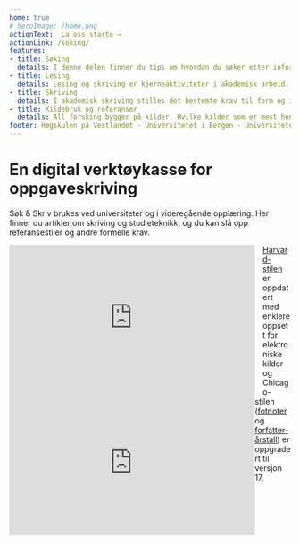```yaml
---
home: true
# heroImage: /home.png
actionText:  La oss starte →
actionLink: /soking/
features:
- title: Søking
  details: I denne delen finner du tips om hvordan du søker etter informasjon og hvordan informasjonssøk kan hjelpe deg i gang med oppgaveskriving.
- title: Lesing
  details: Lesing og skriving er kjerneaktiviteter i akademisk arbeid. Som ferdigheter henger de nært sammen, og påvirker hverandre. For å kunne skrive en god oppgave, må du være god til å lese, og du må være bevisst på hva og hvordan du leser.
- title: Skriving
  details: I akademisk skriving stilles det bestemte krav til form og innhold, språk og stil. [Skriving](/skriving/)
- title: Kildebruk og referanser
  details: All forsking bygger på kilder. Hvilke kilder som er mest hensiktsmessige, varierer fra fag til fag. Mulige kilder kan være bøker, rapporter, tidsskriftartikler, bilder, kart, musikk, intervju, avhandlinger, aviser og nettdokumenter.
footer: Høgskulen på Vestlandet - Universitetet i Bergen - Universitetet i Oslo - Nasjonalbiblioteket
---
```


# En digital verktøykasse for oppgaveskriving

Søk & Skriv brukes ved universiteter og i videregående opplæring. Her finner du artikler om skriving og studieteknikk, og du kan slå opp referansestiler og andre formelle krav.

<iframe width="440" height="260" style="float: left; margin-right: 1em;" src="https://www.youtube.com/embed/FJKg3G-JRpg" frameborder="0" allow="accelerometer; encrypted-media; gyroscope; picture-in-picture" allowfullscreen></iframe>

<iframe width="440" height="260" style="float: left;" src="https://www.youtube.com/embed/gSm1P5dE3RY" frameborder="0" allow="accelerometer; encrypted-media; gyroscope; picture-in-picture" allowfullscreen></iframe>

[Harvard-stilen](/kildebruk-og-referanser/referansestiler/harvard/) er oppdatert med enklere oppsett for elektroniske kilder og Chicago-stilen ([fotnoter](/kildebruk-og-referanser/referansestiler/chicago-fotnoter/) og [forfatter-årstall](/kildebruk-og-referanser/referansestiler/chicago-forfatter-aar/)) er oppgradert til versjon 17.
